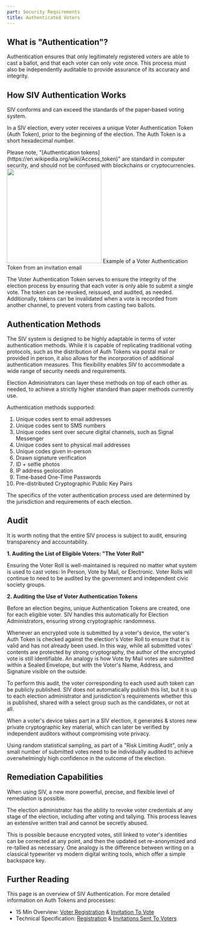 ```yaml
---
part: Security Requirements
title: Authenticated Voters
---
```


## What is "Authentication"?

Authentication ensures that only legitimately registered voters are able to cast a ballot, and that each voter can only vote once. This process must also be independently auditable to provide assurance of its accuracy and integrity.

## How SIV Authentication Works

SIV conforms and can exceed the standards of the paper-based voting system.

In a SIV election, every voter receives a unique Voter Authentication Token (Auth Token), prior to the beginning of the election. The Auth Token is a short hexadecimal number.

<div class="text-xs">
Please note, "[Authentication tokens](https://en.wikipedia.org/wiki/Access_token)" are standard in computer security, and should not be confused with blockchains or cryptocurrencies.
</div>

<div class="text-xs">
<img src="/images/auth-token.png" width="250px" class="border border-gray-600 " />
Example of a Voter Authentication Token from an invitation email
</div>

The Voter Authentication Token serves to ensure the integrity of the election process by ensuring that each voter is only able to submit a single vote. The token can be revoked, reissued, and audited, as needed. Additionally, tokens can be invalidated when a vote is recorded from another channel, to prevent voters from casting two ballots.

## Authentication Methods

The SIV system is designed to be highly adaptable in terms of voter authentication methods. While it is capable of replicating traditional voting protocols, such as the distribution of Auth Tokens via postal mail or provided in person, it also allows for the incorporation of additional authentication measures. This flexibility enables SIV to accommodate a wide range of security needs and requirements.

Election Administrators can layer these methods on top of each other as needed, to achieve a strictly higher standard than paper methods currently use.

Authentication methods supported:

1. Unique codes sent to email addresses
2. Unique codes sent to SMS numbers
3. Unique codes sent over secure digital channels, such as Signal Messenger
4. Unique codes sent to physical mail addresses
5. Unique codes given in-person
6. Drawn signature verification
7. ID + selfie photos
8. IP address geolocation
9. Time-based One-Time Passwords
10. Pre-distributed Cryptographic Public Key Pairs

The specifics of the voter authentication process used are determined by the jurisdiction and requirements of each election.

## Audit

It is worth noting that the entire SIV process is subject to audit, ensuring transparency and accountability.

**1. Auditing the List of Eligible Voters: "The Voter Roll"**

Ensuring the Voter Roll is well-maintained is required no matter what system is used to cast votes: In Person, Vote by Mail, or Electronic. Voter Rolls will continue to need to be audited by the government and independent civic society groups.

**2. Auditing the Use of Voter Authentication Tokens**

Before an election begins, unique Authentication Tokens are created, one for each eligible voter. SIV handles this automatically for Election Administrators, ensuring strong cryptographic randomness.

Whenever an encrypted vote is submitted by a voter's device, the voter's Auth Token is checked against the election's Voter Roll to ensure that it is valid and has not already been used. In this way, while all submitted votes' contents are protected by strong cryptography, the author of the encrypted vote is still identifiable. An analogy is how Vote by Mail votes are submitted within a Sealed Envelope, but with the Voter's Name, Address, and Signature visible on the outside.

To perform this audit, the voter corresponding to each used auth token can be publicly published. SIV does not automatically publish this list, but it is up to each election administrator and jurisdiction's requirements whether this is published, shared with a select group such as the candidates, or not at all.

When a voter's device takes part in a SIV election, it generates & stores new private cryptographic key material, which can later be verified by independent auditors without compromising vote privacy.

Using random statistical sampling, as part of a "Risk Limiting Audit", only a small number of submitted votes need to be individually audited to achieve overwhelmingly high confidence in the outcome of the election.

## Remediation Capabilities

When using SIV, a new more powerful, precise, and flexible level of remediation is possible.

The election administrator has the ability to revoke voter credentials at any stage of the election, including after voting and tallying. This process leaves an extensive written trail and cannot be secretly abused.

This is possible because encrypted votes, still linked to voter's identities can be corrected at any point, and then the updated set re-anonymized and re-tallied as necessary. One analogy is the difference between writing on a classical typewriter vs modern digital writing tools, which offer a simple backspace key.

## Further Reading

This page is an overview of SIV Authentication. For more detailed information on Auth Tokens and processes:

- 15 Min Overview: [Voter Registration](https://siv.org/protocol#pre-a) & [Invitation To Vote](https://siv.org/protocol#1)
- Technical Specification: [Registration](/spec/before-election) & [Invitations Sent To Voters](/spec/election-begins)
